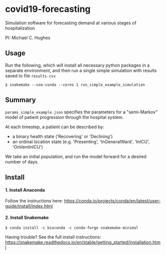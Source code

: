 # covid19-forecasting

Simulation software for forecasting demand at various stages of hospitalization

PI: Michael C. Hughes

## Usage

Run the following, which will install all necessary python packages in a separate environment, and then run a single simple simulation with results saved to file `results.csv`

```
$ snakemake --use-conda --cores 1 run_simple_example_simulation
```

## Summary

`params_simple_example.json` specifies the parameters for a "semi-Markov" model of patient progression through the hospital system.

At each timestep, a patient can be described by:
* a binary health state ('Recovering' or 'Declining')
* an ordinal location state (e.g. 'Presenting', 'InGeneralWard', 'InICU', 'OnVentInICU')

We take an initial population, and run the model forward for a desired number of days.

## Install

#### 1. Install Anaconda

Follow the instructions here: <https://conda.io/projects/conda/en/latest/user-guide/install/index.html>

#### 2. Install Snakemake

```
$ conda install -c bioconda -c conda-forge snakemake-minimal
```
Having trouble? See the full install instructions: <https://snakemake.readthedocs.io/en/stable/getting_started/installation.html>
